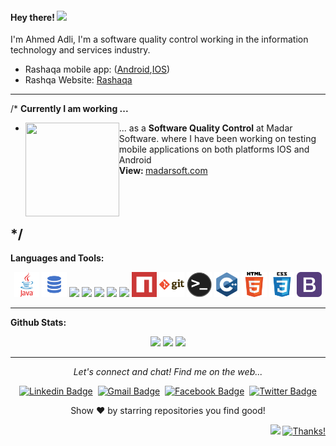 <h4> Hey there! <img src="https://raw.githubusercontent.com/verma-anushka/verma-anushka/master/gifs/wave.gif" width="30px"></h4>

I'm Ahmed Adli, I'm a software quality control working in the information technology and services industry.
- Rashaqa mobile app: ([Android](https://play.google.com/store/apps/details?id=com.madarsoft.fitness),[IOS](https://apps.apple.com/us/app/%D8%B1%D8%B4%D8%A7%D9%82%D8%A9-%D9%86%D9%85%D8%B4%D9%89-%D8%B5%D8%AD/id1343105318?ls=1))
- Rashqa Website: [Rashaqa](https://rashaqa.net/)

---
/*
**Currently I am working ...**

- <div>
    <img width="150" height="150" align='left' src="https://user-images.githubusercontent.com/9745100/194962357-cfadbd8e-6693-4e9c-8aed-40ec61ca3989.jpg">
    ... as a <strong>Software Quality Control</strong> at Madar Software. where I have been working on testing mobile applications on both platforms IOS and Android
    <br />
    <strong>View: </strong> <a href="Madar SoftWare" >madarsoft.com</a> 
    <br /> 
    <br /> 
    <br /> 
    <br /> 
  </div>
 */
---

**Languages and Tools:**

<p align="center">

  <div align="center">
    
  <code><img height="40" src="https://raw.githubusercontent.com/devicons/devicon/master/icons/java/java-original-wordmark.svg"></code>
  <code><img height="40" src="https://raw.githubusercontent.com/github/explore/80688e429a7d4ef2fca1e82350fe8e3517d3494d/topics/sql/sql.png"></code> 
  <code><img height="40" src="https://user-images.githubusercontent.com/9745100/194969977-3347dfad-9163-4907-b2bb-ffa945ff6bc3.png"></code> 
  <code><img height="40" src="https://user-images.githubusercontent.com/9745100/194969979-5631326f-255a-4476-b5ee-614a7ed8beb6.png"></code>
  <code><img height="40" src="https://user-images.githubusercontent.com/9745100/194969967-bd91e8a7-c8aa-4d81-b372-0d805e89158b.png"></code>
  <code><img height="40" src="https://user-images.githubusercontent.com/9745100/194969970-e422343e-e91f-4cf9-8f30-ed1ef9f8ae76.png"></code>
  <code><img height="40" src="https://user-images.githubusercontent.com/9745100/194969975-9b20722f-5239-46e9-8d7c-cdc2f0b0efba.png"></code>
  <code><img height="40" src="https://raw.githubusercontent.com/github/explore/80688e429a7d4ef2fca1e82350fe8e3517d3494d/topics/npm/npm.png"></code> 
  <code><img height="40" src="https://raw.githubusercontent.com/github/explore/80688e429a7d4ef2fca1e82350fe8e3517d3494d/topics/git/git.png"></code> 
  <code><img height="40" src="https://raw.githubusercontent.com/github/explore/80688e429a7d4ef2fca1e82350fe8e3517d3494d/topics/terminal/terminal.png"></code>
  <code><img height="40" src="https://raw.githubusercontent.com/github/explore/80688e429a7d4ef2fca1e82350fe8e3517d3494d/topics/cpp/cpp.png"></code> 
  <code><img height="40" src="https://raw.githubusercontent.com/github/explore/80688e429a7d4ef2fca1e82350fe8e3517d3494d/topics/html/html.png"></code> 
  <code><img height="40" src="https://raw.githubusercontent.com/github/explore/80688e429a7d4ef2fca1e82350fe8e3517d3494d/topics/css/css.png"></code> 
  <code><img height="40" src="https://raw.githubusercontent.com/github/explore/80688e429a7d4ef2fca1e82350fe8e3517d3494d/topics/bootstrap/bootstrap.png"></code> 
 
  </div>
  </p>

---

**Github Stats:**

<p align="center">
  
  <img src="https://github-readme-stats.vercel.app/api?username=AhmedAdli&hide=stars&show_icons=true&theme=dracula&line_height=32">
  <img src="https://github-readme-stats.vercel.app/api/top-langs/?username=AhmedAdli&count_private=true&theme=dracula">
  <img  src="https://github-readme-streak-stats.herokuapp.com/?user=AhmedAdli&theme=dark">

</p>


<p></p>

</p>

---

<div align="center">
  
  <i>Let's connect and chat! Find me on the web...</i>
  <br />
  
  [![Linkedin Badge](https://img.shields.io/badge/-AhmedAdli-blue?style=flat-square&logo=Linkedin&logoColor=white&link=https://www.linkedin.com/in/ahmed3dli)](https://www.linkedin.com/in/ahmed3dli/)&nbsp;
  [![Gmail Badge](https://img.shields.io/badge/-Abdelbaki70-c14438?style=flat-square&logo=Gmail&logoColor=white&link=mailto:abdelbaki70@gmail.com)](mailto:abdelbaki70@gmail.com)&nbsp; 
  [![Facebook Badge](https://img.shields.io/badge/-AhmedAdli-036be4?style=flat-square&logo=Facebook&logoColor=white&link=https://web.facebook.com/ahmed3dli)](https://web.facebook.com/ahmed3dli)&nbsp;
  [![Twitter Badge](https://img.shields.io/badge/-@Ahmed3dli-1ca0f1?style=flat-square&labelColor=1ca0f1&logo=twitter&logoColor=white&link=https://twitter.com/Ahmed3dliii)](https://twitter.com/Ahmed3dli) 

<p align="center">
    Show ❤️ by starring repositories you find good! 
    <br />
  </p>
</div>

<div align="right">
  
![](https://komarev.com/ghpvc/?username=AhmedAdli&color=brightgreen)
[![Thanks!](https://img.shields.io/badge/Thanks%20for%20visiting-!-1EAEDB.svg)](https://AhmedAdli.github.io/AhmedAdli/)

</div>
